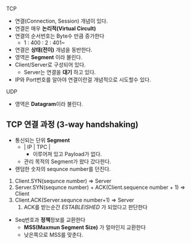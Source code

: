 TCP
- 연결(Connection, Session) 개념이 있다.
- 연결은 매우 **논리적(Virtual Circult)**
- 연결의 순서번호는 Byte수 만큼 증가한다
	- 1 : 400 : 2 : 401~
- 연결은 **상태(전이)** 개념을 동반한다.
- 영역은 **Segment** 이라 불린다.
- Client/Server로 구성되어 있다.
	- Server는 연결을 **대기** 하고 있다.
- IP와 Port번호를 알아야 연결이란걸 개념적으로 시도할수 있다.

UDP
- 영역은 **Datagram**이라 불린다.

## TCP 연결 과정 (3-way handshaking)
- 통신되는 단위 **Segment**
	- | IP | TPC | 
		- 이루어져 있고 Payload가 없다.
	- 관리 목적의 Segment가 왔다 갔다한다.
- 랜덤한 숫자의 sequnce number를 던진다.
1. Client.SYN(sequnce number) => Server
2. Server.SYN(sequnce number) + ACK(Client.sequence number + 1) => Client
3. Client.ACK(Server.sequnce number+1) => Server
	1. ACK를 받는순간 *ESTABLEISHED* 가 되었다고 판단한다
- Seq번호과 **정책**정보를 교환한다
	- **MSS(Maxmun Segment Size)** 가 얼마인지 교환한다
	- 낮은쪽으로 MSS를 맞춘다.